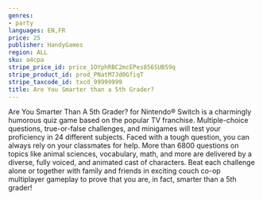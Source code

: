 ```yaml
---
genres:
- party
languages: EN,FR
price: 25
publisher: HandyGames
region: ALL
sku: a4cpa
stripe_price_id: price_1OYphRBC2mcEPes856SUB59q
stripe_product_id: prod_PNatM7Jd0GfiqT
stripe_taxcode_id: txcd_99999999
title: Are You Smarter than a 5th Grader?
---
```


Are You Smarter Than A 5th Grader? for Nintendo® Switch is a charmingly humorous quiz game based on the popular TV franchise. Multiple-choice questions, true-or-false challenges, and minigames will test your proficiency in 24 different subjects. Faced with a tough question, you can always rely on your classmates for help. More than 6800 questions on topics like animal sciences, vocabulary, math, and more are delivered by a diverse, fully voiced, and animated cast of characters. Beat each challenge alone or together with family and friends in exciting couch co-op multiplayer gameplay to prove that you are, in fact, smarter than a 5th grader!